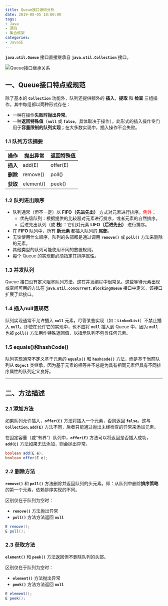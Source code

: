 ```yaml
---
title: Queue接口源码分析
date: 2019-08-05 18:00:00
tags:
- Java
- 源码
- 集合框架
categories:
- JavaSE
---
```


**`java.util.Queue`** 接口直接继承自 **`java.util.Collection`** 接口。

![Queue接口继承关系](/images/javase/Queue-source-analysis/Queue1.png "Queue接口继承关系")

<!-- more -->

## 一、Queue接口特点或规范


除了基本的 **`Collection`** 功能外，队列还提供额外的 **插入**，**提取** 和 **检查** 三组操作。其中每组都以两种形式存在：

- 一种在操作**失败时抛出异常**。
- 一种**返回特殊值**（**`null`** 或 **`false`**，具体取决于操作），此形式的插入操作专门用于**容量限制的队列实现**；在大多数实现中，插入操作不会失败。

### 1.1 队列方法摘要

| 操作 | 抛出异常 | 返回特殊值 |
| --- | --- | --- |
| **插入** | add(E) | offer(E) |
| **删除** | remove() | poll() |
| **获取** | element() | peek() |

### 1.2 队列进出顺序

- 队列通常（但不一定）以 **FIFO（先进先出）** 方式对元素进行排序。<font color="red">例外</font>：
  - 优先级队列：根据提供的比较器对元素进行排序，或者元素的自然排序。
  - 后进先出队列（或 **栈**）：它们对元素 **LIFO（后进先出）** 进行排序。
- 在 **FIFO** 队列中，所有 **新元素** 都插入队列的 **尾部**。
- 无论使用什么顺序，队列的头部都是通过调用 **`remove()`** 或 **`poll()`** 方法来删除的元素。
- 其他类型的队列可能使用不同的放置规则。
- 每个 Queue 的实现都必须指定其排序属性。

### 1.3 并发队列

Queue 接口没有定义阻塞队列方法，这在并发编程中很常见。这些等待元素出现或空间可用的方法在 **`java.util.concurrent.BlockingQueue`** 接口中定义，该接口扩展了此接口。

### 1.4 插入null值规范

队列实现通常不允许插入 **`null`** 元素，尽管某些实现（如：**`LinkedList`**）不禁止插入 **`null`**。即使在允许它的实现中，也不应将 **`null`** 插入到 Queue 中，因为 **`null`** 也被 **`poll()`** 方法用作特殊返回值，以指示队列不包含任何元素。

### 1.5 equals()和hashCode()

队列实现通常不定义基于元素的 **`equals()`** 和 **`hashCode()`** 方法，而是基于当前队列从 **`Object`** 类继承，因为基于元素的相等并不总是为具有相同元素但具有不同排序属性的队列定义良好。

---

## 二、方法描述

### 2.1 添加方法

如果队列允许插入，**`offer(E)`** 方法将插入一个元素，否则返回 **`false`**。这与 **`Collection.add(E)`** 方法不同，后者只能通过抛出未经检查的异常来添加元素。

在固定容量（或“有界”）队列中，**`offer(E)`** 方法可以将返回是否插入成功，**`add(E)`** 方法如果无法添加，则会抛出异常。
```java
boolean add(E e);
boolean offer(E e);
```

### 2.2 删除方法

**`remove()`** 和 **`poll()`** 方法删除并返回队列的头元素。即：从队列中删除**排序策略**的第一个元素，依赖排序实现的不同。

区别仅在于队列为空时：
- **`remove()`** 方法抛出异常
- **`poll()`** 方法方法返回 **`null`**

```java
E remove();
E poll();
```

### 2.3 获取方法

**`element()`** 和 **`peek()`** 方法返回但不删除队列的头部。

区别仅在于队列为空时：
- **`element()`** 方法抛出异常
- **`peek()`** 方法方法返回 **`null`**

```java
E element();
E peek();
```
